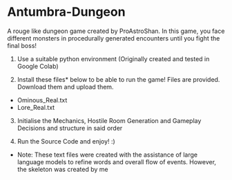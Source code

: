 # Antumbra-Dungeon
A rouge like dungeon game created by ProAstroShan. In this game, you face different monsters in procedurally generated encounters until you fight the final boss!

1. Use a suitable python environment (Originally created and tested in Google Colab)

2. Install these files* below to be able to run the game! Files are provided. Download them and upload them.
- Ominous_Real.txt
- Lore_Real.txt

3. Initialise the Mechanics, Hostile Room Generation and Gameplay Decisions and structure in said order

4. Run the Source Code and enjoy! :) 

* Note: These text files were created with the assistance of large language models to refine words and overall flow of events. However, the skeleton was created by me
